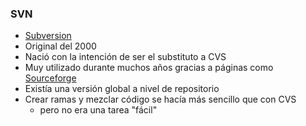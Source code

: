 ### SVN

* [Subversion](https://subversion.apache.org/)
* Original del 2000
* Nació con la intención de ser el substituto a CVS
* Muy utilizado durante muchos años gracias a páginas como [Sourceforge](https://sourceforge.net/)
* Existía una versión global a nivel de repositorio
* Crear ramas y mezclar código se hacía más sencillo que con CVS
  * pero no era una tarea "fácil"
